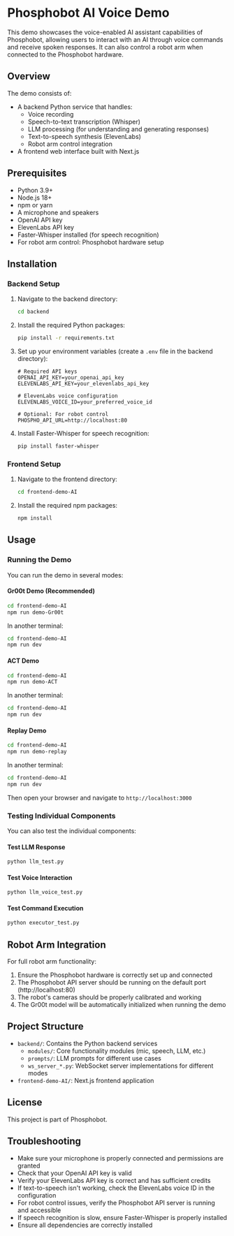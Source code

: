 # Phosphobot AI Voice Demo

This demo showcases the voice-enabled AI assistant capabilities of Phosphobot, allowing users to interact with an AI through voice commands and receive spoken responses. It can also control a robot arm when connected to the Phosphobot hardware.

## Overview

The demo consists of:

- A backend Python service that handles:
  - Voice recording
  - Speech-to-text transcription (Whisper)
  - LLM processing (for understanding and generating responses)
  - Text-to-speech synthesis (ElevenLabs)
  - Robot arm control integration
- A frontend web interface built with Next.js

## Prerequisites

- Python 3.9+
- Node.js 18+
- npm or yarn
- A microphone and speakers
- OpenAI API key
- ElevenLabs API key
- Faster-Whisper installed (for speech recognition)
- For robot arm control: Phosphobot hardware setup

## Installation

### Backend Setup

1. Navigate to the backend directory:

   ```bash
   cd backend
   ```

2. Install the required Python packages:

   ```bash
   pip install -r requirements.txt
   ```

3. Set up your environment variables (create a `.env` file in the backend directory):

   ```
   # Required API keys
   OPENAI_API_KEY=your_openai_api_key
   ELEVENLABS_API_KEY=your_elevenlabs_api_key

   # ElevenLabs voice configuration
   ELEVENLABS_VOICE_ID=your_preferred_voice_id

   # Optional: For robot control
   PHOSPHO_API_URL=http://localhost:80
   ```

4. Install Faster-Whisper for speech recognition:
   ```bash
   pip install faster-whisper
   ```

### Frontend Setup

1. Navigate to the frontend directory:

   ```bash
   cd frontend-demo-AI
   ```

2. Install the required npm packages:
   ```bash
   npm install
   ```

## Usage

### Running the Demo

You can run the demo in several modes:

#### Gr00t Demo (Recommended)

```bash
cd frontend-demo-AI
npm run demo-Gr00t
```

In another terminal:

```bash
cd frontend-demo-AI
npm run dev
```

#### ACT Demo

```bash
cd frontend-demo-AI
npm run demo-ACT
```

In another terminal:

```bash
cd frontend-demo-AI
npm run dev
```

#### Replay Demo

```bash
cd frontend-demo-AI
npm run demo-replay
```

In another terminal:

```bash
cd frontend-demo-AI
npm run dev
```

Then open your browser and navigate to `http://localhost:3000`

### Testing Individual Components

You can also test the individual components:

#### Test LLM Response

```bash
python llm_test.py
```

#### Test Voice Interaction

```bash
python llm_voice_test.py
```

#### Test Command Execution

```bash
python executor_test.py
```

## Robot Arm Integration

For full robot arm functionality:

1. Ensure the Phosphobot hardware is correctly set up and connected
2. The Phosphobot API server should be running on the default port (http://localhost:80)
3. The robot's cameras should be properly calibrated and working
4. The Gr00t model will be automatically initialized when running the demo

## Project Structure

- `backend/`: Contains the Python backend services
  - `modules/`: Core functionality modules (mic, speech, LLM, etc.)
  - `prompts/`: LLM prompts for different use cases
  - `ws_server_*.py`: WebSocket server implementations for different modes
- `frontend-demo-AI/`: Next.js frontend application

## License

This project is part of Phosphobot.

## Troubleshooting

- Make sure your microphone is properly connected and permissions are granted
- Check that your OpenAI API key is valid
- Verify your ElevenLabs API key is correct and has sufficient credits
- If text-to-speech isn't working, check the ElevenLabs voice ID in the configuration
- For robot control issues, verify the Phosphobot API server is running and accessible
- If speech recognition is slow, ensure Faster-Whisper is properly installed
- Ensure all dependencies are correctly installed
